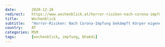 ```yaml
---
date:       2020-12-26
redirect:   https://www.wochenblick.at/horror-risiken-nach-corona-impfung-bekaempft-koerper-eigene-zellen/
title:      Wochenblick
subtitle:   "Horror-Risiken: Nach Corona-Impfung bekämpft Körper eigene Zellen"
country:    AT
categories: MSM
tags:       [wochenblick, impfung, bhakdi]
---
```

